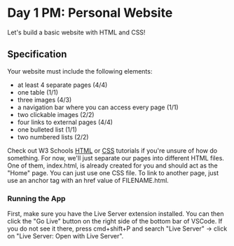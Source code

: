 # Day 1 PM: Personal Website

Let's build a basic website with HTML and CSS!

## Specification

Your website must include the following elements:

- at least 4 separate pages (4/4)
- one table (1/1)
- three images (4/3)
- a navigation bar where you can access every page (1/1)
- two clickable images (2/2)
- four links to external pages (4/4)
- one bulleted list (1/1)
- two numbered lists (2/2)

Check out W3 Schools [HTML](https://www.w3schools.com/html/default.asp) or [CSS](https://www.w3schools.com/css/default.asp) tutorials if you're unsure of how do something. For now, we'll just separate our pages into different HTML files. One of them, index.html, is already created for you and should act as the "Home" page. You can just use one CSS file. To link to another page, just use an anchor tag with an href value of FILENAME.html.

### Running the App
 First, make sure you have the Live Server extension installed. You can then click the "Go Live" button on the right side of the bottom bar of VSCode. If you do not see it there, press cmd+shift+P and search "Live Server" -> click on "Live Server: Open with Live Server".